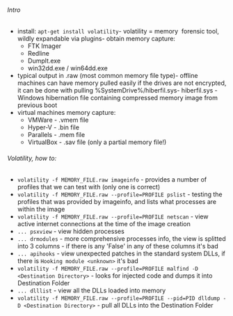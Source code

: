 ###### Intro
-  install: `apt-get install volatility`- volatility = memory  forensic tool, wildly expandable via plugins- obtain memory capture:
	- FTK Imager
	- Redline
	- Dumplt.exe
	- win32dd.exe / win64dd.exe
- typical output in .raw (most common memory file type)- offline machines can have memory pulled easily if the drives are not encrypted, it can be done with pulling %SystemDrive%/hiberfil.sys- hiberfil.sys - Windows hibernation file containing compressed memory image from previous boot
- virtual machines memory capture:
	- VMWare - .vmem file
	- Hyper-V - .bin file
	- Parallels - .mem file
	- VirtualBox - .sav file (only a partial memory file!)
	
###### Volatility, how to:
- `volatility -f MEMORY_FILE.raw imageinfo` - provides a number of profiles that we can test with (only one is correct)
- `volatility -f MEMORY_FILE.raw --profile=PROFILE pslist` - testing the profiles that was provided by imageinfo, and lists what processes are within the image 
- `volatility -f MEMORY_FILE.raw --profile=PROFILE netscan` - view active internet connections at the time of the image creation
- `... psxview` - view hidden processes
- `... drmodules` - more comprehensive processes info, the view is splitted into 3 columns - if there is any 'False' in any of these columns it's bad
- `... apihooks` - view unexpected patches in the standard system DLLs, if there is `Hooking module <unknown>` it's bad
- `volatility -f MEMORY_FILE.raw --profile=PROFILE malfind -D <Destination Directory>` - looks for injected code and dumps it into Destination Folder
- `... dlllist` - view all the DLLs loaded into memory
- `volatility -f MEMORY_FILE.raw --profile=PROFILE --pid=PID dlldump -D <Destination Directory>` - pull all DLLs into the Destination Folder
